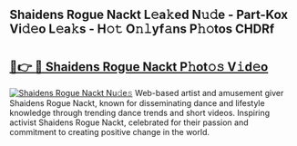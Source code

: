 ## Shaidens Rogue Nackt L𝚎a𝚔ed N𝚞𝚍e - Part-Kox Vi𝚍𝚎o L𝚎a𝚔s - H𝚘𝚝 O𝚗𝚕yf𝚊ns P𝚑𝚘tos CHDRf

# <h2><a href="http://kf8741.oniu.top/?m=Shaidens+Rogue+Nackt">🔗👉 🔴 Shaidens Rogue Nackt P𝚑ot𝚘𝚜 V𝚒d𝚎o</a></h2>

[![Shaidens Rogue Nackt Nu𝚍e𝚜](https://i.imgur.com/0qMVB7G.gif)](http://kf8741.oniu.top/?m=Shaidens+Rogue+Nackt)
Web-based artist and amusement giver Shaidens Rogue Nackt, known for disseminating dance and lifestyle knowledge through trending dance trends and short videos. Inspiring activist Shaidens Rogue Nackt, celebrated for their passion and commitment to creating positive change in the world.  
